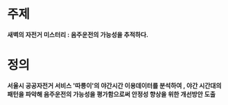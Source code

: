 # 주제

**새벽의 자전거 미스터리 : 음주운전의 가능성을 추적하다.**

# 정의

**서울시 공공자전거 서비스 '따릉이'의 야간시간 이용데이터를 분석하여 , 야간 시간대의 패턴을 파악해 음주운전의 가능성을 평가함으로써 안정성 향상을 위한 개선방안 도출**

